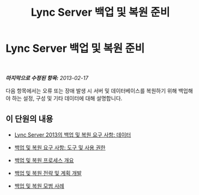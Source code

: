 ﻿---
title: Lync Server 백업 및 복원 준비
TOCTitle: Lync Server 백업 및 복원 준비
ms:assetid: 044623a1-948e-4957-b6e1-354d301ad505
ms:mtpsurl: https://technet.microsoft.com/ko-kr/library/Hh202159(v=OCS.15)
ms:contentKeyID: 52056779
ms.date: 08/10/2015
mtps_version: v=OCS.15
ms.translationtype: HT
---

# Lync Server 백업 및 복원 준비

 

_**마지막으로 수정된 항목:** 2013-02-17_

다음 항목에서는 오류 또는 장애 발생 시 서버 및 데이터베이스를 복원하기 위해 백업해야 하는 설정, 구성 및 기타 데이터에 대해 설명합니다.

## 이 단원의 내용

  - [Lync Server 2013의 백업 및 복원 요구 사항: 데이터](lync-server-2013-backup-and-restoration-requirements-data.md)

  - [백업 및 복원 요구 사항: 도구 및 사용 권한](lync-server-2013-backup-and-restoration-requirements-tools-and-permissions.md)

  - [백업 및 복원 프로세스 개요](lync-server-2013-backup-and-restoration-process-overview.md)

  - [백업 및 복원 전략 및 계획 개발](lync-server-2013-developing-a-backup-and-restoration-strategy-and-plan.md)

  - [백업 및 복원 모범 사례](lync-server-2013-best-practices-for-backup-and-restoration.md)

